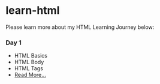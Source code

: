 # learn-html

Please learn more about my HTML Learning Journey below:

### Day 1

- HTML Basics
- HTML Body
- HTML Tags
- [Read More...](day-1.md)

